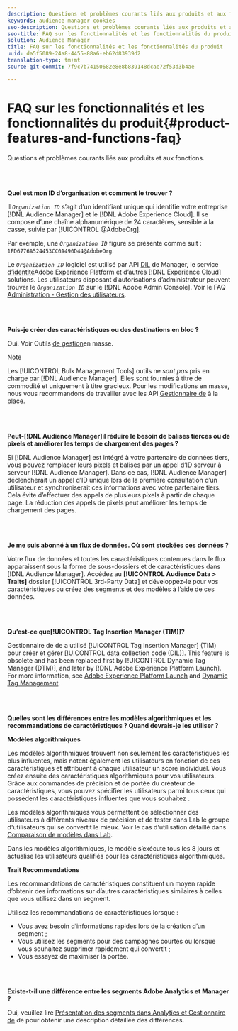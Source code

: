 ```yaml
---
description: Questions et problèmes courants liés aux produits et aux fonctions.
keywords: audience manager cookies
seo-description: Questions et problèmes courants liés aux produits et aux fonctions.
seo-title: FAQ sur les fonctionnalités et les fonctionnalités du produit
solution: Audience Manager
title: FAQ sur les fonctionnalités et les fonctionnalités du produit
uuid: da5f5089-24a8-4455-88a6-eb62d83939d2
translation-type: tm+mt
source-git-commit: 7f9c7b74150682e8e8b839148dcae72f53d3b4ae

---
```



# FAQ sur les fonctionnalités et les fonctionnalités du produit{#product-features-and-functions-faq}

Questions et problèmes courants liés aux produits et aux fonctions.

<br> 

<!-- 

faq_features_functions.xml

 -->

**Quel est mon ID d’organisation et comment le trouver ?**

Il *`Organization ID`* s’agit d’un identifiant unique qui identifie votre entreprise [!DNL Audience Manager] et le [!DNL Adobe Experience Cloud]. Il se compose d’une chaîne alphanumérique de 24 caractères, sensible à la casse, suivie par [!UICONTROL @AdobeOrg].

Par exemple, une *`Organization ID`* figure se présente comme suit : `1FD6776A524453CC0A490D44@AdobeOrg`.

Le *`Organization ID`* logiciel est utilisé par  API [DIL](../dil/dil-overview.md) de  Manager, le service [d’identité](https://marketing.adobe.com/resources/help/en_US/mcvid/)Adobe Experience Platform et d’autres [!DNL Experience Cloud] solutions. Les utilisateurs disposant d’autorisations d’administrateur peuvent trouver le *`Organization ID`* sur le [!DNL Adobe Admin Console]. Voir le FAQ [Administration - Gestion des utilisateurs](https://marketing.adobe.com/resources/help/en_US/mcloud/admin_getting_started.html).

<br> 

**Puis-je créer des caractéristiques ou des destinations en bloc ?**

Oui. Voir Outils [de gestion](../reference/bulk-management-tools/bulk-management-intro.md)en masse.

>[!NOTE]
>
>Les [!UICONTROL Bulk Management Tools] outils ne *sont pas* pris en charge par [!DNL Audience Manager]. Elles sont fournies à titre de commodité et uniquement à titre gracieux. Pour les modifications en masse, nous vous recommandons de travailler avec les API [Gestionnaire de](../api/api.md) à la place.

<br> 

**Peut-[!DNL Audience Manager]il réduire le besoin de balises tierces ou de pixels et améliorer les temps de chargement des pages ?**

Si [!DNL Audience Manager] est intégré à votre partenaire de données tiers, vous pouvez remplacer leurs pixels et balises par un appel d’ID serveur à serveur [!DNL Audience Manager]. Dans ce cas, [!DNL Audience Manager] déclencherait un appel d’ID unique lors de la première consultation d’un utilisateur et synchroniserait ces informations avec votre partenaire tiers. Cela évite d’effectuer des appels de plusieurs pixels à partir de chaque page. La réduction des appels de pixels peut améliorer les temps de chargement des pages.

<br> 

**Je me suis abonné à un flux de données. Où sont stockées ces données ?**

Votre flux de données et toutes les caractéristiques contenues dans le flux apparaissent sous la forme de sous-dossiers et de caractéristiques dans [!DNL Audience Manager]. Accédez au **[!UICONTROL Audience Data > Traits]** dossier [!UICONTROL 3rd-Party Data] et développez-le pour vos caractéristiques ou créez des segments et des modèles à l’aide de ces données.

<br> 

**Qu’est-ce que[!UICONTROL Tag Insertion Manager (TIM)]?**

 Gestionnaire de  de a utilisé [!UICONTROL Tag Insertion Manager] (TIM) pour créer et gérer [!UICONTROL data collection code (DIL)]. This feature is obsolete and has been replaced first by [!UICONTROL Dynamic Tag Manager (DTM)], and later by [!DNL Adobe Experience Platform Launch]. For more information, see [Adobe Experience Platform Launch](https://docs.adobelaunch.com/) and [Dynamic Tag Management](https://marketing.adobe.com/resources/help/en_US/dtm/).

<br> 

**Quelles sont les différences entre les modèles algorithmiques et les recommandations de caractéristiques ? Quand devrais-je les utiliser ?**

**Modèles algorithmiques**

Les modèles algorithmiques trouvent non seulement les caractéristiques les plus influentes, mais notent également les utilisateurs en fonction de ces caractéristiques et attribuent à chaque utilisateur un score individuel. Vous créez ensuite des caractéristiques algorithmiques pour vos utilisateurs. Grâce aux commandes de précision et de portée du créateur de caractéristiques, vous pouvez spécifier les utilisateurs parmi tous ceux qui possèdent les caractéristiques influentes que vous souhaitez .

Les modèles algorithmiques vous permettent de sélectionner des utilisateurs à différents niveaux de précision et de tester dans   Lab le groupe d&#39;utilisateurs qui se convertit le mieux. Voir le cas d&#39;utilisation détaillé dans [Comparaison de modèles dans   Lab](../features/audience-lab/audience-lab-use-cases.md#compare-models).

Dans les modèles algorithmiques, le modèle s’exécute tous les 8 jours et actualise les utilisateurs qualifiés pour les caractéristiques algorithmiques.

**Trait Recommendations**

Les recommandations de caractéristiques constituent un moyen rapide d’obtenir des informations sur d’autres caractéristiques similaires à celles que vous utilisez dans un segment.

Utilisez les recommandations de caractéristiques lorsque :

* Vous avez besoin d’informations rapides lors de la création d’un segment ;
* Vous utilisez les segments pour des campagnes courtes ou lorsque vous souhaitez supprimer rapidement   qui convertit ;
* Vous essayez de maximiser la portée.

<br> 

**Existe-t-il une différence entre les segments Adobe Analytics et   Manager ?**

Oui, veuillez lire [Présentation des segments dans Analytics et  Gestionnaire de](https://marketing.adobe.com/resources/help/en_US/analytics/audiences/aam-analytics-segments.html) de pour obtenir une description détaillée des différences.
